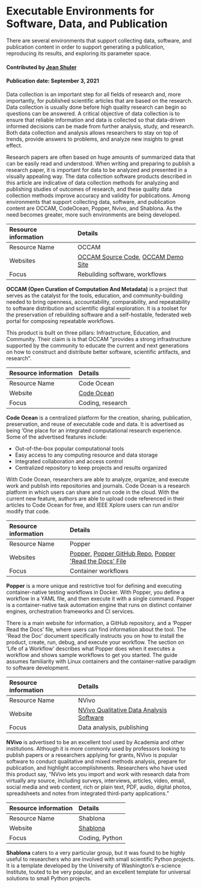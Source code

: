 # Executable Environments for Software, Data, and Publication
<!--deck text start-->
There are several environments that support collecting data, software, and publication content in order to support generating a publication, reproducing its results, and exploring its parameter space.
<!--deck text end-->

#### Contributed by [Jean Shuler](https://github.com/JeanShuler)
#### Publication date: September 3, 2021

Data collection is an important step for all fields of research and, more importantly, for published scientific articles that are based on the research. Data collection is usually done before high quality research can begin so questions can be answered. A critical objective of data collection is to ensure that reliable information and data is collected so that data-driven informed decisions can be made from further analysis, study, and research. Both data collection and analysis allows researchers to stay on top of trends, provide answers to problems, and analyze new insights to great effect.

Research papers are often based on huge amounts of summarized data that can be easily read and understood. When writing and preparing to publish a research paper, it is important for data to be analyzed and presented in a visually appealing way.  The data collection software products described in this article are indicative of data collection methods for analyzing and publishing studies of outcomes of research, and these quality data collection methods improve accuracy and validity for publications. Among environments that support collecting data, software, and publication content are OCCAM, CodeOcean, Popper, Nvivo, and Shablona. As the need becomes greater, more such environments are being developed.

Resource information | Details 
:--- | :--- 
Resource Name | OCCAM
Websites | [OCCAM Source Code](https://bitbucket.org/occam/workspace/repositories), [OCCAM Demo Site](https://occam.cs.pitt.edu/)
Focus | Rebuilding software, workflows

**OCCAM (Open Curation of Computation And Metadata)** is a project that serves as the catalyst for the tools, education, and community-building needed to bring openness, accountability, comparability, and repeatability to software distribution and scientific digital exploration. It is a toolset for the preservation of rebuilding software and a self-hostable, federated web portal for composing repeatable workflows.

This product is built on three pillars: Infrastructure, Education, and Community. Their claim is is that OCCAM "provides a strong infrastructure supported by the community to educate the current and next generations on how to construct and distribute better software, scientific artifacts, and research”. 

Resource information | Details 
:--- | :--- 
Resource Name | Code Ocean
Website | [Code Ocean](https://codeocean.com/)
Focus | Coding, research

**Code Ocean** is a centralized platform for the creation, sharing, publication, preservation, and reuse of executable code and data.
It is advertised as being ‘One place for an integrated computational research experience. Some of the advertised features include:
* Out-of-the-box popular computational tools
* Easy access to any computing resource and data storage
* Integrated collaboration and access control
* Centralized repository to keep projects and results organized

With Code Ocean, researchers are able to analyze, organize, and execute work and publish into repositories and journals. Code Ocean is a research platform in which users can share and run code in the cloud. With the current new feature, authors are able to upload code referenced in their articles to Code Ocean for free, and IEEE Xplore users can run and/or modify that code. 
 
Resource information | Details 
:--- | :--- 
Resource Name | Popper
Websites | [Popper](https://getpopper.io/), [Popper GitHub Repo](https://github.com/getpopper/popper), [Popper 'Read the Docs' File](https://popper.readthedocs.io/en/latest/index.html)
Focus | Container workflows

**Popper** is a more unique and restrictive tool for defining and executing container-native testing workflows in Docker. With Popper, you define a workflow in a YAML file, and then execute it with a single command. Popper is a container-native task automation engine that runs on distinct container engines, orchestration frameworks and CI services. 

There is a main website for information, a GitHub repository, and a ‘Popper Read the Docs’ file, where users can find information about the tool. The 'Read the Doc' document specifically instructs you on how to install the product, create, run, debug, and execute your workflow. The section on ‘Life of a Workflow’ describes what Popper does when it executes a workflow and shows sample workflows to get you started. The guide assumes familiarity with Linux containers and the container-native paradigm to software development.

Resource information | Details 
:--- | :--- 
Resource Name | NVivo
Website | [NVivo Qualitative Data Analysis Software](https://www.qsrinternational.com/nvivo-qualitative-data-analysis-software/about/nvivo/who-its-for/academia)
Focus | Data analysis, publishing

**NVivo** is advertised to be an excellent tool used by Academia and other institutions. Although it is more commonly used by professors looking to publish papers or a researchers applying for grants, NVivo is popular software to conduct qualitative and mixed methods analysis, prepare for publication, and highlight accomplishments. Researchers who have used this product say, “NVivo lets you import and work with research data from virtually any source, including surveys, interviews, articles, video, email, social media and web content, rich or plain text, PDF, audio, digital photos, spreadsheets and notes from integrated third-party applications.”

Resource information | Details 
:--- | :--- 
Resource Name | Shablona
Website | [Shablona](https://github.com/uwescience/shablona/blob/master/README.md)
Focus | Coding, Python

**Shablona** caters to a very particular group, but it was found to be highly useful to researchers who are involved with small scientific Python projects.  It is a template developed by the University of Washington’s e-science Institute, touted to be very popular, and an excellent template for universal solutions to small Python projects.

<!---
Publish: yes
Topics: Software process improvement, Development tools
Pinned: no
RSS update: 2021-09-03
--->
